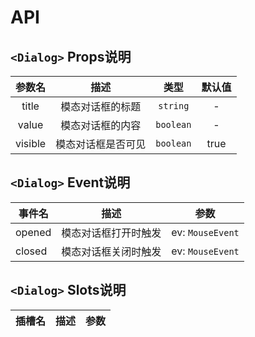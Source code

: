 # API

## `<Dialog>` Props说明

| 参数名  |        描述        |   类型    | 默认值 |
| :-----: | :----------------: | :-------: | :----: |
|  title  |  模态对话框的标题  | `string`  |   -    |
|  value  |  模态对话框的内容  | `boolean` |   -    |
| visible | 模态对话框是否可见 | `boolean` |  true  |

## `<Dialog>` Event说明

| 事件名 | 描述                 | 参数             |
| ------ | -------------------- | ---------------- |
| opened | 模态对话框打开时触发 | ev: `MouseEvent` |
| closed | 模态对话框关闭时触发 | ev: `MouseEvent` |

## `<Dialog>` Slots说明

| 插槽名 | 描述 | 参数 |
| ------ | :--: | ---- |
